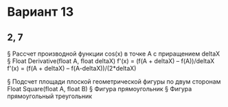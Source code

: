 # Вариант 13
## 2, 7


§	Рассчет производной функции cos(x) в точке A с приращением deltaX
§	Float Derivative(float A, float deltaX)
f'(x) = (f(A + deltaX) – f(A))/deltaX
f'(x) = (f(A + deltaX) – f(A-deltaX))/(2*deltaX)


§	Подсчет площади плоской геометрической фигуры по двум сторонам
Float Square(float A, float B) 
§	Фигура прямоугольник
§	Фигура прямоугольный треугольник

